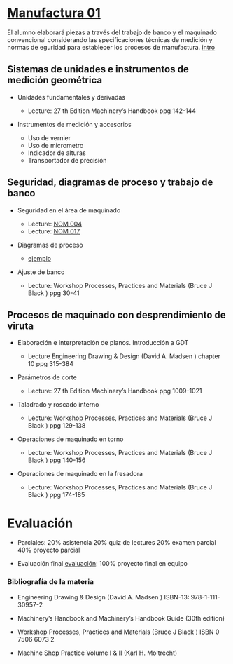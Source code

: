 # [Manufactura 01](recursos/analitico.docx)

El alumno elaborará piezas a través del trabajo de banco y el maquinado convencional considerando las specificaciones técnicas de medición y normas de eguridad para establecer los procesos de manufactura. [intro](recursos/intro-substracting-mfg.pdf)

## Sistemas de unidades e instrumentos de medición geométrica

- Unidades fundamentales y derivadas
  + Lecture: 27 th Edition Machinery’s Handbook ppg 142-144

- Instrumentos de medición y accesorios
  + Uso de vernier
  + Uso de micrometro
  + Indicador de alturas
  + Transportador de precisión

## Seguridad, diagramas de proceso y trabajo de banco

- Seguridad en el área de maquinado
  + Lecture: [NOM 004](http://asinom.stps.gob.mx:8145/upload/noms/Nom-004.pdf)
  + Lecture: [NOM 017](http://asinom.stps.gob.mx:8145/upload/noms/Nom-017.pdf)

- Diagramas de proceso
  + [ejemplo](recursos/diagrama-de-procesos.pdf)

- Ajuste de banco
  + Lecture: Workshop Processes, Practices and Materials (Bruce J Black ) ppg 30-41

## Procesos de maquinado con desprendimiento de viruta

- Elaboración e interpretación de planos. Introducción a GDT
  + Lecture Engineering Drawing & Design (David A. Madsen ) chapter 10 ppg 315-384

- Parámetros de corte
  + Lecture: 27 th Edition Machinery’s Handbook ppg 1009-1021

- Taladrado y roscado interno
  + Lecture: Workshop Processes, Practices and Materials (Bruce J Black ) ppg 129-138  

- Operaciones de maquinado en torno
  + Lecture: Workshop Processes, Practices and Materials (Bruce J Black ) ppg 140-156

- Operaciones de maquinado en la fresadora
  + Lecture: Workshop Processes, Practices and Materials (Bruce J Black ) ppg 174-185

# Evaluación

- Parciales:
  20% asistencia
  20% quiz de lectures
  20% examen parcial
  40% proyecto parcial

- Evaluación final [evaluación](recursos/evaluacion_proyecto_final.md):
  100% proyecto final en equipo


### Bibliografía de la materia

- Engineering Drawing & Design (David A. Madsen ) ISBN-13: 978-1-111-30957-2

- Machinery’s Handbook and Machinery’s Handbook Guide (30th edition)

- Workshop Processes, Practices and Materials (Bruce J Black ) ISBN 0 7506 6073 2

- Machine Shop Practice Volume I & II (Karl H. Moltrecht)

